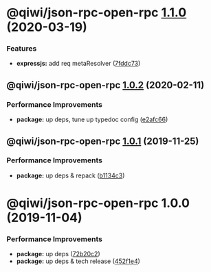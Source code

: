 # @qiwi/json-rpc-open-rpc [1.1.0](https://github.com/qiwi/json-rpc/compare/@qiwi/json-rpc-open-rpc@1.0.2...@qiwi/json-rpc-open-rpc@1.1.0) (2020-03-19)


### Features

* **expressjs:** add req metaResolver ([7fddc73](https://github.com/qiwi/json-rpc/commit/7fddc73d7dbc61509748cd0b0c4029ce7afd6936))

## @qiwi/json-rpc-open-rpc [1.0.2](https://github.com/qiwi/json-rpc/compare/@qiwi/json-rpc-open-rpc@1.0.1...@qiwi/json-rpc-open-rpc@1.0.2) (2020-02-11)


### Performance Improvements

* **package:** up deps, tune up typedoc config ([e2afc66](https://github.com/qiwi/json-rpc/commit/e2afc66460997567f18902467c09161398deb7e1))

## @qiwi/json-rpc-open-rpc [1.0.1](https://github.com/qiwi/json-rpc/compare/@qiwi/json-rpc-open-rpc@1.0.0...@qiwi/json-rpc-open-rpc@1.0.1) (2019-11-25)


### Performance Improvements

* **package:** up deps & repack ([b1134c3](https://github.com/qiwi/json-rpc/commit/b1134c3222a6d45927e542b0c29ee8524723c884))

# @qiwi/json-rpc-open-rpc 1.0.0 (2019-11-04)


### Performance Improvements

* **package:** up deps ([72b20c2](https://github.com/qiwi/json-rpc/commit/72b20c2022d0874717e99d92f0ea9344c0573030))
* **package:** up deps & tech release ([452f1e4](https://github.com/qiwi/json-rpc/commit/452f1e4f1f32a4c09a4b55a3d58b7d19e40145c9))

